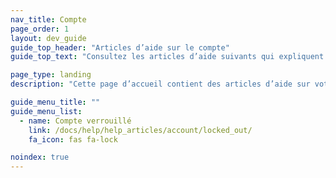 ```yaml
---
nav_title: Compte
page_order: 1
layout: dev_guide
guide_top_header: "Articles d’aide sur le compte"
guide_top_text: "Consultez les articles d’aide suivants qui expliquent les permissions utilisateur. <br><br> Vous recherchez plus d’informations sur l’administration de votre compte Braze et du tableau de bord ? Lisez nos articles dans la section<a href='/docs/user_guide/administrative/'>Administration</a> !"

page_type: landing
description: "Cette page d’accueil contient des articles d’aide sur votre compte Braze."

guide_menu_title: ""
guide_menu_list:
  - name: Compte verrouillé
    link: /docs/help/help_articles/account/locked_out/
    fa_icon: fas fa-lock

noindex: true
---
```

